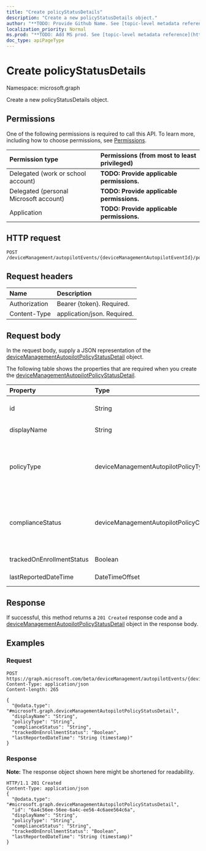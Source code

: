 ```yaml
---
title: "Create policyStatusDetails"
description: "Create a new policyStatusDetails object."
author: "**TODO: Provide Github Name. See [topic-level metadata reference](https://msgo.azurewebsites.net/add/document/guidelines/metadata.html#topic-level-metadata)**"
localization_priority: Normal
ms.prod: "**TODO: Add MS prod. See [topic-level metadata reference](https://msgo.azurewebsites.net/add/document/guidelines/metadata.html#topic-level-metadata)**"
doc_type: apiPageType
---
```


# Create policyStatusDetails

Namespace: microsoft.graph

Create a new policyStatusDetails object.

## Permissions
One of the following permissions is required to call this API. To learn more, including how to choose permissions, see [Permissions](/concepts/permissions-reference.md).

|Permission type|Permissions (from most to least privileged)|
|:---|:---|
|Delegated (work or school account)|**TODO: Provide applicable permissions.**|
|Delegated (personal Microsoft account)|**TODO: Provide applicable permissions.**|
|Application|**TODO: Provide applicable permissions.**|

## HTTP request

<!-- {
  "blockType": "ignored"
}
-->
``` http
POST /deviceManagement/autopilotEvents/{deviceManagementAutopilotEventId}/policyStatusDetails
```

## Request headers
|Name|Description|
|:---|:---|
|Authorization|Bearer {token}. Required.|
|Content-Type|application/json. Required.|

## Request body
In the request body, supply a JSON representation of the [deviceManagementAutopilotPolicyStatusDetail](../resources/devicemanagementautopilotpolicystatusdetail.md) object.

The following table shows the properties that are required when you create the [deviceManagementAutopilotPolicyStatusDetail](../resources/devicemanagementautopilotpolicystatusdetail.md).

|Property|Type|Description|
|:---|:---|:---|
|id|String|**TODO: Add Description** Inherited from [entity](../resources/entity.md)|
|displayName|String|**TODO: Add Description**|
|policyType|deviceManagementAutopilotPolicyType|**TODO: Add Description**. Possible values are: `unknown`, `application`, `appModel`, `configurationPolicy`.|
|complianceStatus|deviceManagementAutopilotPolicyComplianceStatus|**TODO: Add Description**. Possible values are: `unknown`, `compliant`, `installed`, `notCompliant`, `notInstalled`, `error`.|
|trackedOnEnrollmentStatus|Boolean|**TODO: Add Description**|
|lastReportedDateTime|DateTimeOffset|**TODO: Add Description**|



## Response

If successful, this method returns a `201 Created` response code and a [deviceManagementAutopilotPolicyStatusDetail](../resources/devicemanagementautopilotpolicystatusdetail.md) object in the response body.

## Examples

### Request
<!-- {
  "blockType": "request",
  "name": "create_devicemanagementautopilotpolicystatusdetail_from_"
}
-->
``` http
POST https://graph.microsoft.com/beta/deviceManagement/autopilotEvents/{deviceManagementAutopilotEventId}/policyStatusDetails
Content-Type: application/json
Content-length: 265

{
  "@odata.type": "#microsoft.graph.deviceManagementAutopilotPolicyStatusDetail",
  "displayName": "String",
  "policyType": "String",
  "complianceStatus": "String",
  "trackedOnEnrollmentStatus": "Boolean",
  "lastReportedDateTime": "String (timestamp)"
}
```

### Response
**Note:** The response object shown here might be shortened for readability.
<!-- {
  "blockType": "response",
  "truncated": true,
  "@odata.type": "microsoft.graph.devicemanagementautopilotpolicystatusdetail"
}
-->
``` http
HTTP/1.1 201 Created
Content-Type: application/json
{
  "@odata.type": "#microsoft.graph.deviceManagementAutopilotPolicyStatusDetail",
  "id": "6a4c56ee-56ee-6a4c-ee56-4c6aee564c6a",
  "displayName": "String",
  "policyType": "String",
  "complianceStatus": "String",
  "trackedOnEnrollmentStatus": "Boolean",
  "lastReportedDateTime": "String (timestamp)"
}
```

